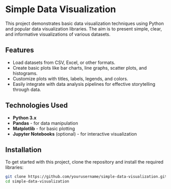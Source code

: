 # Simple Data Visualization

This project demonstrates basic data visualization techniques using Python and popular data visualization libraries. The aim is to present simple, clear, and informative visualizations of various datasets.

## Features

- Load datasets from CSV, Excel, or other formats.
- Create basic plots like bar charts, line graphs, scatter plots, and histograms.
- Customize plots with titles, labels, legends, and colors.
- Easily integrate with data analysis pipelines for effective storytelling through data.

## Technologies Used

- **Python 3.x**
- **Pandas** - for data manipulation
- **Matplotlib** - for basic plotting
- **Jupyter Notebooks** (optional) - for interactive visualization

## Installation

To get started with this project, clone the repository and install the required libraries:

```bash
git clone https://github.com/yourusername/simple-data-visualization.git
cd simple-data-visualization

